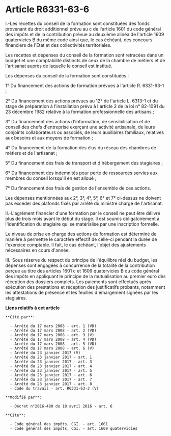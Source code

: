 # Article R6331-63-6

I.-Les recettes du conseil de la formation sont constituées des fonds provenant du droit additionnel prévu au c de l'article
1601 du code général des impôts et de la contribution prévue au deuxième alinéa de l'article 1609 quatervicies B du même code
ainsi que, le cas échéant, des concours financiers de l'Etat et des collectivités territoriales. 

Les recettes et dépenses du conseil de la formation sont retracées dans un budget et une comptabilité distincts de ceux de la
chambre de métiers et de l'artisanat auprès de laquelle le conseil est institué. 

Les dépenses du conseil de la formation sont constituées : 

1° Du financement des actions de formation prévues à l'article R. 6331-63-1 ; 

2° Du financement des actions prévues au 12° de l'article L. 6313-1 et du stage de préparation à l'installation prévu à
l'article 2 de la loi n° 82-1091 du 23 décembre 1982 relative à la formation professionnelle des artisans ; 

3° Du financement des actions d'information, de sensibilisation et de conseil des chefs d'entreprise exerçant une activité
artisanale, de leurs conjoints collaborateurs ou associés, de leurs auxiliaires familiaux, relatives aux besoins et aux
moyens de formation ; 

4° Du financement de la formation des élus                                              du réseau des chambres de métiers et
de l'artisanat ; 

5° Du financement des frais de transport et d'hébergement des stagiaires ; 

6° Du financement des indemnités pour perte de ressources servies aux membres du conseil lorsqu'il en est alloué ; 

7° Du financement des frais de gestion de l'ensemble de ces actions. 

Les dépenses mentionnées aux 2°, 3°, 4°, 5°, 6° et 7° ci-dessus ne doivent pas excéder des plafonds fixés par arrêté du
ministre chargé de l'artisanat. 

II.-L'agrément financier d'une formation par le conseil ne peut être délivré plus de trois mois avant le début du stage. Il
est soumis obligatoirement à l'identification du stagiaire qui se matérialise par une inscription formelle. 

Le niveau de prise en charge des actions de formation est déterminé de manière à permettre le caractère effectif de celle-ci
pendant la durée de l'exercice comptable. Il fait, le cas échéant, l'objet des ajustements nécessaires en cours d'année. 

III.-Sous réserve du respect du principe de l'équilibre réel du budget, les dépenses sont engagées à concurrence de la
totalité de la contribution perçue au titre des articles 1601 c et 1609 quatervicies B du code général des impôts en
appliquant le principe de la mutualisation au premier euro dès réception des dossiers complets. Les paiements sont effectués
après exécution des prestations et réception des justificatifs probants, notamment les attestations de présence et les
feuilles d'émargement signées par les stagiaires.

**Liens relatifs à cet article**

	**Cité par**:

	  - Arrêté du 17 mars 2008 - art. 1 (VD)
	  - Arrêté du 17 mars 2008 - art. 2 (VD)
	  - Arrêté du 17 mars 2008 - art. 3 (V)
	  - Arrêté du 17 mars 2008 - art. 4 (VD)
	  - Arrêté du 17 mars 2008 - art. 5 (VD)
	  - Arrêté du 17 mars 2008 - art. 6 (V)
	  - Arrêté du 23 janvier 2017 (V)
	  - Arrêté du 23 janvier 2017 - art. 1
	  - Arrêté du 23 janvier 2017 - art. 3
	  - Arrêté du 23 janvier 2017 - art. 4
	  - Arrêté du 23 janvier 2017 - art. 5
	  - Arrêté du 23 janvier 2017 - art. 6
	  - Arrêté du 23 janvier 2017 - art. 7
	  - Arrêté du 23 janvier 2017 - art. 8
	  - Code du travail - art. R6331-63-3 (V)

	**Modifié par**:

	  - Décret n°2016-480 du 18 avril 2016 - art. 6

	**Cite**:

	  - Code général des impôts, CGI. - art. 1601
	  - Code général des impôts, CGI. - art. 1609 quatervicies
